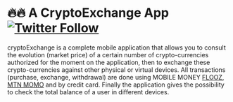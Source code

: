 # 🔥🔥 A CryptoExchange App [![Twitter Follow](https://img.shields.io/twitter/follow/IAdelabou?style=social)](https://twitter.com/IAdelabou?s=09)
cryptoExchange is a complete mobile application that allows you to consult the evolution (market price) of a certain number of crypto-currencies authorized for the moment on the application, then to exchange these crypto-currencies against other physical or virtual devices.
All transactions (purchase, exchange, withdrawal) are done using MOBILE MONEY [FLOOZ](https://moov-africa.bj/), [MTN MOMO](https://www.mtn.bj/momo/developpeurs/momo-api/) and by credit card.
Finally the application gives the possibility to check the total balance of a user in different devices.

